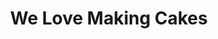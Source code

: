 ---
templateKey: cakes-page
title: We Love Making Cakes
jumbotron: /img/jumbotron_cakes.jpg
categories:
  - about:
      alt: Trending Cakes
      description: >-
        We design cakes in a variety of shapes and sizes, from round to square
        or rectangle, or your custom shape of choice. We will customize your
        cake to your liking.
      heading: Trending Cakes
      image: /img/about_pop.jpg
    cards:
      - description: ''
        image: /img/pop1.jpg
        label: A
      - description: ''
        image: /img/pop2.jpg
        label: B
      - description: ''
        image: /img/pop3.jpg
        label: C
      - description: ''
        image: /img/pop4.jpg
        label: D
      - description: ''
        image: /img/pop5.jpg
        label: E
      - description: ''
        image: /img/pop6.jpg
        label: F
      - image: /img/pop7.jpg
        label: G
    name: Trending
  - about:
      alt: Flower Cakes
      description: >-
        We design cakes in a variety of shapes and sizes, from round to square
        or rectangle, or your custom shape of choice. We will customize your
        cake to your liking.
      heading: Flower Cakes
      image: /img/about_flower.jpg
    cards:
      - description: ''
        image: /img/flower1.jpg
        label: A
      - description: ''
        image: /img/flower2.jpg
        label: B
      - description: ''
        image: /img/flower3.jpg
        label: C
      - description: ''
        image: /img/flower4.jpg
        label: D
      - description: ''
        image: /img/flower5.png
        label: E
      - description: ''
        image: /img/flower6.jpg
        label: F
      - description: ''
        image: /img/flower7.jpg
        label: G
      - description: ''
        image: /img/flower8.jpg
        label: H
      - description: ''
        image: /img/flower9.jpg
        label: I
      - description: ''
        image: /img/flower10.jpg
        label: J
      - description: ''
        image: /img/flower11.jpg
        label: K
    name: Flower
  - about:
      alt: Wedding Cakes
      description: >-
        We design cakes in a variety of shapes and sizes, from round to square
        or rectangle, or your custom shape of choice. We will customize your
        cake to your liking.
      heading: Wedding Cakes
      image: /img/wedding0.jpg
    cards:
      - description: ''
        image: /img/wedding1.png
        label: A
      - description: ''
        image: /img/wedding2.jpg
        label: B
      - description: ''
        image: /img/wedding3.png
        label: C
      - description: ''
        image: /img/wedding4.jpg
        label: D
      - description: ''
        image: /img/wedding5.jpg
        label: E
      - description: ''
        image: /img/wedding6.jpg
        label: F
      - description: ''
        image: /img/wedding7.jpg
        label: G
      - description: ''
        image: /img/wedding8.png
        label: H
      - description: ''
        image: /img/wedding9.png
        label: I
      - description: ''
        image: /img/wedding11.png
        label: J
      - description: ''
        image: /img/wedding12.png
        label: K
      - description: ''
        image: /img/wedding13.jpg
        label: L
      - description: ''
        image: /img/wedding15.jpg
        label: M
      - description: ''
        image: /img/wedding16.jpg
        label: 'N'
      - description: ''
        image: /img/wedding17.jpg
        label: O
    name: Wedding
  - about:
      alt: Anniversary Cakes
      description: >-
        We design cakes in a variety of shapes and sizes, from round to square
        or rectangle, or your custom shape of choice. We will customize your
        cake to your liking.
      heading: Anniversary Cakes
      image: /img/love5.jpg
    cards:
      - description: ''
        image: /img/love1.jpg
        label: A
      - description: ''
        image: /img/love2.jpg
        label: B
      - description: ''
        image: /img/love3.jpg
        label: C
      - description: ''
        image: /img/love4.jpg
        label: D
      - description: ''
        image: /img/about_love.png
        label: E
      - description: ''
        image: /img/love6.png
        label: F
    name: Anniversary
  - about:
      alt: Fancy Cakes
      description: >-
        We design cakes in a variety of shapes and sizes, from round to square
        or rectangle, or your custom shape of choice. We will customize your
        cake to your liking.
      heading: Fancy Cakes
      image: /img/about_fancy.png
    cards:
      - description: ''
        image: /img/fancy1.png
        label: A
      - description: ''
        image: /img/fancy2.jpg
        label: B
      - description: ''
        image: /img/fancy3.jpg
        label: C
      - description: ''
        image: /img/fancy4.png
        label: D
      - description: ''
        image: /img/fancy5.jpg
        label: E
      - description: ''
        image: /img/fancy6.jpg
        label: F
      - description: ''
        image: /img/fancy7.png
        label: G
      - description: ''
        image: /img/fancy8.jpg
        label: H
      - description: ''
        image: /img/fancy9.png
        label: I
      - description: ''
        image: /img/fancy10.png
        label: J
      - description: ''
        image: /img/fancy11.png
        label: K
    name: Fancy
  - about:
      alt: Men Cakes
      description: >-
        We design cakes in a variety of shapes and sizes, from round to square
        or rectangle, or your custom shape of choice. We will customize your
        cake to your liking.
      heading: Men Cakes
      image: /img/about_men.jpg
    cards:
      - description: ''
        image: /img/men1.jpg
        label: A
      - description: ''
        image: /img/men2.jpg
        label: B
      - description: ''
        image: /img/men3.jpg
        label: C
      - description: ''
        image: /img/men4.jpg
        label: D
      - description: ''
        image: /img/men5.jpg
        label: E
      - description: ''
        image: /img/men6.jpg
        label: F
      - description: ''
        image: /img/men7.png
        label: G
      - description: ''
        image: /img/men8.png
        label: H
      - image: /img/men9.jpg
        label: I
    name: Men
  - about:
      alt: Bridal/Baby Showers Cakes
      description: >-
        We design cakes in a variety of shapes and sizes, from round to square
        or rectangle, or your custom shape of choice. We will customize your
        cake to your liking.
      heading: Bridal/Baby Showers Cakes
      image: /img/about_baby.jpg
    cards:
      - description: ''
        image: /img/baby1.jpg
        label: A
      - description: ''
        image: /img/baby2.jpg
        label: B
      - description: ''
        image: /img/baby3.jpg
        label: C
      - description: ''
        image: /img/baby4.jpg
        label: D
      - description: ''
        image: /img/baby5.jpg
        label: E
      - description: ''
        image: /img/baby6.jpg
        label: F
      - description: ''
        image: /img/baby7.jpg
        label: G
      - description: ''
        image: /img/baby8.png
        label: H
      - description: ''
        image: /img/baby9.png
        label: I
      - description: ''
        image: /img/baby10.png
        label: J
      - description: ''
        image: /img/boob.jpg
        label: K
      - description: ''
        image: /img/boob1.jpg
        label: L
      - description: ''
        image: /img/boob2.png
        label: M
      - description: ''
        image: /img/boob3.png
        label: 'N'
      - description: ''
        image: /img/baby11.jpg
        label: O
      - description: ''
        image: /img/baby12.jpg
        label: P
    name: Bridal/Baby
  - about:
      alt: Custom Cakes
      description: >-
        We design cakes in a variety of shapes and sizes, from round to square
        or rectangle, or your custom shape of choice. We will customize your
        cake to your liking.
      heading: Custom Cakes
      image: /img/about_custom.jpg
    cards:
      - description: ''
        image: /img/custom1.jpg
        label: A
      - description: ''
        image: /img/custom2.jpg
        label: B
      - description: ''
        image: /img/custom3.jpg
        label: C
      - description: ''
        image: /img/custom4.jpg
        label: D
      - description: ''
        image: /img/custom5.jpg
        label: E
      - description: ''
        image: /img/custom6.jpg
        label: F
      - description: ''
        image: /img/custom7.jpg
        label: G
      - description: ''
        image: /img/custom8.jpg
        label: H
      - description: ''
        image: /img/custom9.jpg
        label: I
      - description: ''
        image: /img/custom10.jpg
        label: J
    name: Custom
---